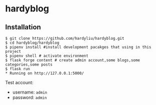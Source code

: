 # hardyblog
## Installation

```
$ git clone https://github.com/hardyliu/hardyblog.git
$ cd hardyblog/hardyblog
$ pipenv install #install development pacakges that using in this project
$ pipenv shell # activate environment
$ flask forge content # create admin account,some blogs,some categories,some posts
$ flask run
* Running on http://127.0.0.1:5000/
```

Test account:

* username: `admin`
* password: `admin`